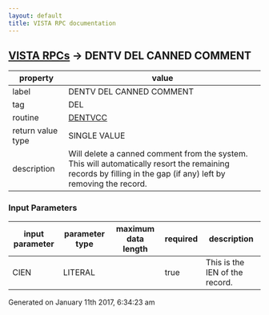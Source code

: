```yaml
---
layout: default
title: VISTA RPC documentation
---
```




## [VISTA RPCs](TableOfContent.md) &#8594; DENTV DEL CANNED COMMENT 

 property | value 
--- | --- 
 label | DENTV DEL CANNED COMMENT
 tag | DEL
 routine | [DENTVCC](http://code.osehra.org/dox/Routine_DENTVCC_source.html)
 return value type | SINGLE VALUE
 description | Will delete a canned comment from the system. This will automatically resort the remaining records by filling in the gap (if any) left by removing the record.

### Input Parameters

| input parameter | parameter type | maximum data length | required | description | 
| --- | --- | --- | --- | --- | 
| CIEN | LITERAL |  | true | This is the IEN of the record. | 




Generated on January 11th 2017, 6:34:23 am